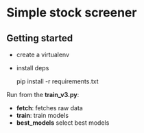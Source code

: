 # Simple stock screener

## Getting started

- create a virtualenv
- install deps
  
    pip install -r requirements.txt

Run from the **train_v3.py**:

- **fetch**: fetches raw data
- **train**: train models
- **best_models** select best models
